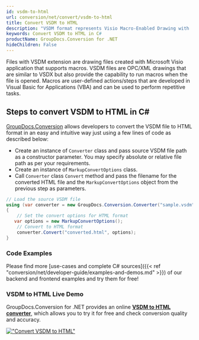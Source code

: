 ```yaml
---
id: vsdm-to-html
url: conversion/net/convert/vsdm-to-html
title: Convert VSDM to HTML
description: "VSDM format represents Visio Macro-Enabled Drawing with .vsdm extension. Learn how to convert VSDM to HTML file programmatically in C# language using GroupDocs.Conversion for .NET library."
keywords: Convert VSDM to HTML in C#
productName: GroupDocs.Conversion for .NET
hideChildren: False
---
```


Files with VSDM extension are drawing files created with Microsoft Visio application that supports macros. VSDM files are OPC/XML drawings that are similar to VSDX but also provide the capability to run macros when the file is opened. Macros are user-defined actions/steps that are developed in Visual Basic for Applications (VBA) and can be used to perform repetitive tasks.

## Steps to convert VSDM to HTML in C#

[GroupDocs.Conversion](https://products.groupdocs.com/conversion/net) allows developers to convert the VSDM file to HTML format in an easy and intuitive way just using a few lines of code as described below:

* Create an instance of `Converter` class and pass source VSDM file path as a constructor parameter. You may specify absolute or relative file path as per your requirements. 
* Create an instance of `MarkupConvertOptions` class.
* Call `Converter` class `Convert` method and pass the filename for the converted HTML file and the `MarkupConvertOptions` object from the previous step as parameters.

```csharp
// Load the source VSDM file
using (var converter = new GroupDocs.Conversion.Converter("sample.vsdm"))
{
    // Set the convert options for HTML format
   var options = new MarkupConvertOptions();
    // Convert to HTML format
    converter.Convert("converted.html", options);
}
```

### Code Examples

Please find more [use-cases and complete C# sources]({{< ref "conversion/net/developer-guide/examples-and-demos.md" >}}) of our backend and frontend examples and try them for free!

### VSDM to HTML Live Demo

GroupDocs.Conversion for .NET provides an online [**VSDM to HTML converter**](https://products.groupdocs.app/conversion/vsdm-to-html), which allows you to try it for free and check conversion quality and accuracy.

[!["Convert VSDM to HTML"](conversion/net/images/convert-to-html/convert-vsdm-to-html.png)](https://products.groupdocs.app/conversion/vsdm-to-html)